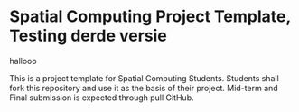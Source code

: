 # Spatial Computing Project Template, Testing derde versie

hallooo

This is a project template for Spatial Computing Students. Students shall fork this repository and use it as the basis of their project. Mid-term and Final submission is expected through pull GitHub.
